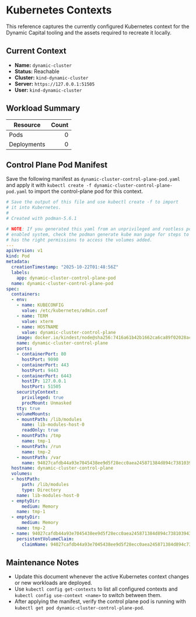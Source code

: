 # Kubernetes Contexts

This reference captures the currently configured Kubernetes context for the Dynamic Capital tooling and the assets required to recreate it locally.

## Current Context

- **Name:** `dynamic-cluster`
- **Status:** Reachable
- **Cluster:** `kind-dynamic-cluster`
- **Server:** `https://127.0.0.1:51505`
- **User:** `kind-dynamic-cluster`

## Workload Summary

| Resource    | Count |
|-------------|------:|
| Pods        |     0 |
| Deployments |     0 |

## Control Plane Pod Manifest

Save the following manifest as `dynamic-cluster-control-plane-pod.yaml` and apply it with `kubectl create -f dynamic-cluster-control-plane-pod.yaml` to import the control-plane pod for this context.

```yaml
# Save the output of this file and use kubectl create -f to import
# it into Kubernetes.
#
# Created with podman-5.6.1

# NOTE: If you generated this yaml from an unprivileged and rootless podman container on an SELinux
# enabled system, check the podman generate kube man page for steps to follow to ensure that your pod/container
# has the right permissions to access the volumes added.
---
apiVersion: v1
kind: Pod
metadata:
  creationTimestamp: "2025-10-22T01:48:56Z"
  labels:
    app: dynamic-cluster-control-plane-pod
  name: dynamic-cluster-control-plane-pod
spec:
  containers:
  - env:
    - name: KUBECONFIG
      value: /etc/kubernetes/admin.conf
    - name: TERM
      value: xterm
    - name: HOSTNAME
      value: dynamic-cluster-control-plane
    image: docker.io/kindest/node@sha256:7416a61b42b1662ca6ca89f02028ac133a309a2a30ba309614e8ec94d976dc5a
    name: dynamic-cluster-control-plane
    ports:
    - containerPort: 80
      hostPort: 9090
    - containerPort: 443
      hostPort: 9443
    - containerPort: 6443
      hostIP: 127.0.0.1
      hostPort: 51505
    securityContext:
      privileged: true
      procMount: Unmasked
    tty: true
    volumeMounts:
    - mountPath: /lib/modules
      name: lib-modules-host-0
      readOnly: true
    - mountPath: /tmp
      name: tmp-1
    - mountPath: /run
      name: tmp-2
    - mountPath: /var
      name: 94027cafdb44a93e7045438ee9d5f28ecc0aea245871384d894c7381039431ce-pvc
  hostname: dynamic-cluster-control-plane
  volumes:
  - hostPath:
      path: /lib/modules
      type: Directory
    name: lib-modules-host-0
  - emptyDir:
      medium: Memory
    name: tmp-1
  - emptyDir:
      medium: Memory
    name: tmp-2
  - name: 94027cafdb44a93e7045438ee9d5f28ecc0aea245871384d894c7381039431ce-pvc
    persistentVolumeClaim:
      claimName: 94027cafdb44a93e7045438ee9d5f28ecc0aea245871384d894c7381039431ce
```

## Maintenance Notes

- Update this document whenever the active Kubernetes context changes or new workloads are deployed.
- Use `kubectl config get-contexts` to list all configured contexts and `kubectl config use-context <name>` to switch between them.
- After applying the manifest, verify the control plane pod is running with `kubectl get pod dynamic-cluster-control-plane-pod`.
